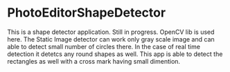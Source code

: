 # PhotoEditorShapeDetector
This is a shape detector application. Still in progress.
OpenCV lib is used here.
The Static Image detector can work only gray scale image and can able to detect small number of circles there.
In the case of real time detection it detetcs any round shapes as well.
This app is able to detect the rectangles as well with a cross mark having small dimention.
